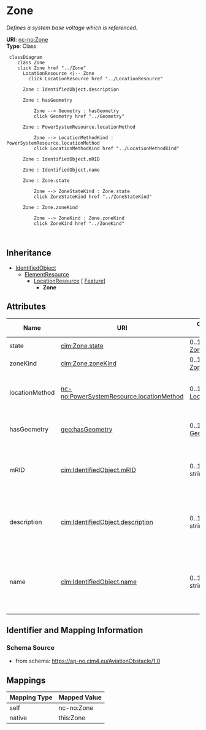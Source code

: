 # Zone


_Defines a system base voltage which is referenced._





**URI**: [nc-no:Zone](https://ap-no.cim4.eu/AviationObstacle/1.0#Zone)<br />
**Type**: Class




```mermaid
 classDiagram
    class Zone
    click Zone href "../Zone"
      LocationResource <|-- Zone
        click LocationResource href "../LocationResource"
      
      Zone : IdentifiedObject.description
        
      Zone : hasGeometry
        
          Zone --> Geometry : hasGeometry
          click Geometry href "../Geometry"
        
      Zone : PowerSystemResource.locationMethod
        
          Zone --> LocationMethodKind : PowerSystemResource.locationMethod
          click LocationMethodKind href "../LocationMethodKind"
        
      Zone : IdentifiedObject.mRID
        
      Zone : IdentifiedObject.name
        
      Zone : Zone.state
        
          Zone --> ZoneStateKind : Zone.state
          click ZoneStateKind href "../ZoneStateKind"
        
      Zone : Zone.zoneKind
        
          Zone --> ZoneKind : Zone.zoneKind
          click ZoneKind href "../ZoneKind"
        
      
```





## Inheritance
* [IdentifiedObject](IdentifiedObject.md)
    * [ElementResource](ElementResource.md)
        * [LocationResource](LocationResource.md) [ [Feature](Feature.md)]
            * **Zone**



## Attributes


| Name | URI | Cardinality and Range | Description | Inheritance |
| ---  | --- | --- | --- | --- |
| state | [cim:Zone.state](http://iec.ch/TC57/CIM100#Zone.state) | 0..1 <br />  [ZoneStateKind](ZoneStateKind.md)  | Current state of zone | direct |
| zoneKind | [cim:Zone.zoneKind](http://iec.ch/TC57/CIM100#Zone.zoneKind) | 0..1 <br />  [ZoneKind](ZoneKind.md)  | Kind of zone | direct |
| locationMethod | [nc-no:PowerSystemResource.locationMethod](https://ap-no.cim4.eu/AviationObstacle/1.0#PowerSystemResource.locationMethod) | 0..1 <br />  [LocationMethodKind](LocationMethodKind.md)  | Method used to derive geographical location for this entity | [LocationResource](LocationResource.md) |
| hasGeometry | [geo:hasGeometry](http://www.opengis.net/ont/geosparql#hasGeometry) | 0..1 <br />  [Geometry](Geometry.md)  | Geometric representation of the spatial object | [Feature](Feature.md) |
| mRID | [cim:IdentifiedObject.mRID](http://iec.ch/TC57/CIM100#IdentifiedObject.mRID) | 0..1 <br />  string  | Master resource identifier issued by a model authority | [IdentifiedObject](IdentifiedObject.md) |
| description | [cim:IdentifiedObject.description](http://iec.ch/TC57/CIM100#IdentifiedObject.description) | 0..1 <br />  string  | The description is a free human readable text describing or naming the object | [IdentifiedObject](IdentifiedObject.md) |
| name | [cim:IdentifiedObject.name](http://iec.ch/TC57/CIM100#IdentifiedObject.name) | 0..1 <br />  string  | The name is any free human readable and possibly non unique text naming the o... | [IdentifiedObject](IdentifiedObject.md) |









## Identifier and Mapping Information







### Schema Source


* from schema: https://ap-no.cim4.eu/AviationObstacle/1.0





## Mappings

| Mapping Type | Mapped Value |
| ---  | ---  |
| self | nc-no:Zone |
| native | this:Zone |




